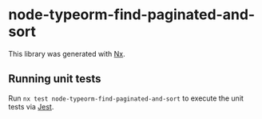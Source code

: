 # node-typeorm-find-paginated-and-sort

This library was generated with [Nx](https://nx.dev).

## Running unit tests

Run `nx test node-typeorm-find-paginated-and-sort` to execute the unit tests via [Jest](https://jestjs.io).
